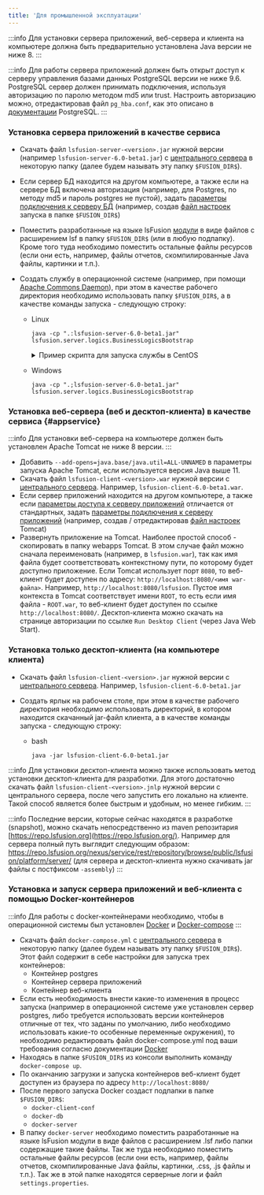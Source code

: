 ```yaml
---
title: 'Для промышленной эксплуатации'
---
```



:::info
Для установки сервера приложений, веб-сервера и клиента на компьютере должна быть предварительно установлена Java версии не ниже 8.
:::


:::info
Для работы сервера приложений должен быть открыт доступ к серверу управления базами данных PostgreSQL версии не ниже 9.6. PostgreSQL сервер должен принимать подключения, используя авторизацию по паролю методом md5 или trust. Настроить авторизацию можно, отредактировав файл `pg_hba.conf`, как это описано в [документации](http://www.postgresql.org/docs/9.2/static/auth-pg-hba-conf.html) PostgreSQL.
:::

### Установка сервера приложений в качестве сервиса

-   Скачать файл `lsfusion-server-<version>.jar` нужной версии (например `lsfusion-server-6.0-beta1.jar`) с [центрального сервера](https://download.lsfusion.org/java/) в некоторую папку (далее будем называть эту папку `$FUSION_DIR$`).

-   Если сервер БД находится на другом компьютере, а также если на сервере БД включена авторизация (например, для Postgres, по методу md5 и пароль postgres не пустой), задать [параметры подключения к серверу БД](Launch_parameters.md#connectdb) (например, создав [файл настроек](Launch_parameters.md#filesettings) запуска в папке `$FUSION_DIR$`)

-   Поместить разработанные на языке lsFusion [модули](Modules.md) в виде файлов с расширением lsf в папку `$FUSION_DIR$` (или в любую подпапку). Кроме того туда необходимо поместить остальные файлы ресурсов (если они есть, например, файлы отчетов, скомпилированные Java файлы, картинки и т.п.).

<a className="lsdoc-anchor" id="command"/>

-   Создать службу в операционной системе (например, при помощи [Apache Commons Daemon](http://commons.apache.org/daemon/)), при этом в качестве рабочего директория необходимо использовать папку `$FUSION_DIR$`, а в качестве команды запуска - следующую строку:

    - Linux
        ```shell script title="bash"   
        java -cp ".:lsfusion-server-6.0-beta1.jar" lsfusion.server.logics.BusinessLogicsBootstrap
        ```
      <details>
      <summary>Пример скрипта для запуска службы в CentOS</summary>

        ```
        [Unit]
        Description=lsFusion
        After=network.target
        
        [Service]
        Type=forking
        Environment="PID_FILE=/usr/lsfusion/jsvc-lsfusion.pid"
        Environment="JAVA_HOME=/usr/java/latest"
        Environment="LSFUSION_HOME=/usr/lsfusion"
        Environment="LSFUSION_OPTS=-Xms1g -Xmx4g"
        Environment="CLASSPATH=.:lsfusion-server-6.0-beta1.jar"
        
        ExecStart=/usr/bin/jsvc \
                -home $JAVA_HOME \
                -jvm server \
                -cwd $LSFUSION_HOME \
                -pidfile $PID_FILE \
                -outfile ${LSFUSION_HOME}/logs/stdout.log \
                -errfile ${LSFUSION_HOME}/logs/stderr.log \
                -cp ${LSFUSION_HOME}/${CLASSPATH} \
                $LSFUSION_OPTS \
                lsfusion.server.logics.BusinessLogicsBootstrap
        
        ExecStop=/usr/bin/jsvc \
                -home $JAVA_HOME \
                -stop \
                -pidfile $PID_FILE \
                lsfusion.server.logics.BusinessLogicsBootstrap
        
        [Install]
        WantedBy=multi-user.target
        ```
            
      </details>

    - Windows
        ```shell script title="cmd"
        java -cp ".;lsfusion-server-6.0-beta1.jar" lsfusion.server.logics.BusinessLogicsBootstrap
        ```

### Установка веб-сервера (веб и десктоп-клиента) в качестве сервиса {#appservice}


:::info
Для установки веб-сервера на компьютере должен быть установлен Apache Tomcat не ниже 8 версии.
:::

-   Добавить `--add-opens=java.base/java.util=ALL-UNNAMED` в параметры запуска Apache Tomcat, если используется версия Java выше 11.
-   Скачать файл `lsfusion-client-<version>.war` нужной версии с [центрального сервера](https://download.lsfusion.org/java/). Например, `lsfusion-client-6.0-beta1.war`. 
-   Если сервер приложений находится на другом компьютере, а также если [параметры доступа к серверу приложений](Launch_parameters.md#accessapp) отличается от стандартных, задать [параметры подключения к серверу приложений](Launch_parameters.md#connectapp) (например, создав / отредактировав [файл настроек](Launch_parameters.md#filewebsettings) Tomcat) 
-   Развернуть приложение на Tomcat. Наиболее простой способ - скопировать в папку webapps Tomcat. В этом случае файл можно сначала переименовать (например, в `lsfusion.war`), так как имя файла будет соответствовать контекстному пути, по которому будет доступно приложение. Если Tomcat использует порт `8080`, то веб-клиент будет доступен по адресу: `http://localhost:8080/<имя war-файла>`. Например, `http://localhost:8080/lsfusion`. Пустое имя контекста в Tomcat соответствует имени `ROOT`, то есть если имя файла - `ROOT.war`, то веб-клиент будет доступен по ссылке `http://localhost:8080/`. Десктоп-клиента можно скачать на странице авторизации по ссылке `Run Desktop Client` (через Java Web Start).

### Установка только десктоп-клиента (на компьютере клиента)

-   Скачать файл `lsfusion-client-<version>.jar` нужной версии с [центрального сервера](https://download.lsfusion.org/). Например, `lsfusion-client-6.0-beta1.jar`

-   Создать ярлык на рабочем столе, при этом в качестве рабочего директория необходимо использовать директорий, в котором находится скачанный jar-файл клиента, а в качестве команды запуска - следующую строку:

    - bash
        ```shell script
        java -jar lsfusion-client-6.0-beta1.jar
        ```


:::info
Для установки десктоп-клиента можно также использовать метод установки десктоп-клиента для разработки. Для этого достаточно скачать файл `lsfusion-client-<version>.jnlp` нужной версии с центрального сервера, после чего запустить его локально на клиенте. Такой способ является более быстрым и удобным, но менее гибким.
:::


:::info
Последние версии, которые сейчас находятся в разработке (snapshot), можно скачать непосредственно из maven репозитария [https://repo.lsfusion.org](https://repo.lsfusion.org/). Например для сервера полный путь выглядит следующим образом: https://repo.lsfusion.org/nexus/service/rest/repository/browse/public/lsfusion/platform/server/ (для сервера и десктоп-клиента нужно скачивать jar файлы с постфиксом `-assembly`)
:::

### Установка и запуск сервера приложений и веб-клиента с помощью Docker-контейнеров

:::info
Для работы с docker-контейнерами необходимо, чтобы в операционной системы был установлен [Docker](https://docs.docker.com/get-docker/) и [Docker-compose](https://docs.docker.com/compose/)
:::

-   Скачать файл `docker-compose.yml` с [центрального сервера](https://download.lsfusion.org/docker/) в некоторую папку (далее будем называть эту папку `$FUSION_DIR$`).
    Этот файл содержит в себе настройки для запуска трех контейнеров:
    - Контейнер postgres
    - Контейнер сервера приложений
    - Контейнер веб-клиента
-   Если есть необходимость внести какие-то изменения в процесс запуска (например в операционной системе уже установлен сервер postgres, либо требуется использовать версии контейнеров отличные от тех, что заданы по умолчанию, либо необходимо использовать какие-то особенные переменные окружения), то необходимо редактировать файл docker-compose.yml под ваши требования согласно документации [Docker](https://docs.docker.com/get-started/overview/)
-   Находясь в папке `$FUSION_DIR$` из консоли выполнить команду `docker-compose up`.
-   По оканчанию загрузки и запуска контейнеров веб-клиент будет доступен из браузера по адресу `http://localhost:8080/`
-   После первого запуска Docker создаст подпапки в папке `$FUSION_DIR$`:
    - `docker-client-conf`
    - `docker-db`
    - `docker-server`
-   В папку `docker-server` необходимо поместить разработанные на языке lsFusion модули в виде файлов с расширением .lsf либо папки содержащие такие файлы. Так же туда необходимо поместить остальные файлы ресурсов (если они есть, например, файлы отчетов, скомпилированные Java файлы, картинки, .css, .js файлы и т.п.). Так же в этой папке находятся серверные логи и файл `settings.properties`.